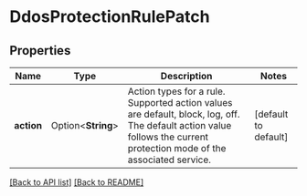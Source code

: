 # DdosProtectionRulePatch

## Properties

Name | Type | Description | Notes
------------ | ------------- | ------------- | -------------
**action** | Option<**String**> | Action types for a rule. Supported action values are default, block, log, off. The default action value follows the current protection mode of the associated service. | [default to default]

[[Back to API list]](../README.md#documentation-for-api-endpoints) [[Back to README]](../README.md)


